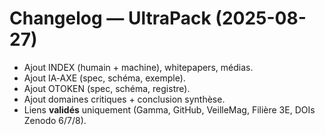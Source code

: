 # Changelog — UltraPack (2025-08-27)
- Ajout INDEX (humain + machine), whitepapers, médias.
- Ajout IA‑AXE (spec, schéma, exemple).
- Ajout OTOKEN (spec, schéma, registre).
- Ajout domaines critiques + conclusion synthèse.
- Liens **validés** uniquement (Gamma, GitHub, VeilleMag, Filière 3E, DOIs Zenodo 6/7/8).
